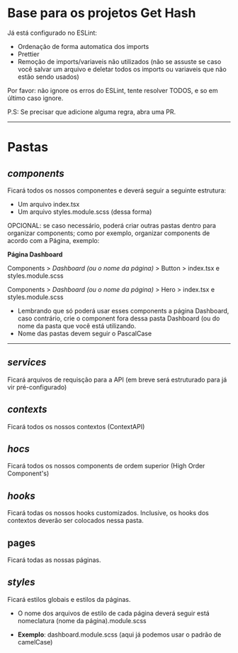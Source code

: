 # Base para os projetos Get Hash

Já está configurado no ESLint:
 - Ordenação de forma automatica dos imports
  - Prettier
  - Remoção de imports/variaveis não utilizados (não se assuste se caso você salvar um arquivo e deletar todos os imports ou variaveis que não estão sendo usados)
  
  
 Por favor: não ignore os erros do ESLint, tente resolver TODOS, e so em último caso ignore.
 
 P.S: Se precisar que adicione alguma regra, abra uma PR.
 
 ---
 
 # Pastas
 ##  _components_
 Ficará todos os nossos componentes e deverá seguir a seguinte estrutura:
   - Um arquivo index.tsx
   - Um arquivo styles.module.scss (dessa forma)
   
   OPCIONAL: se caso necessário, poderá criar outras pastas dentro para organizar components; como por exemplo, organizar components de acordo com a Página, exemplo:
   
 __Página Dashboard__
 
 
  Components > _Dashboard (ou o nome da página)_ > Button > index.tsx e styles.module.scss
  
  Components > _Dashboard (ou o nome da página)_ > Hero > index.tsx e styles.module.scss
  
  * Lembrando que só poderá usar esses components a página Dashboard, caso contrário, crie o component fora dessa pasta Dashboard (ou do nome da pasta que você está utilizando.
  * Nome das pastas devem seguir o PascalCase 
  
---

##  _services_ 
Ficará arquivos de requisção para a API (em breve será estruturado para já vir pré-configurado)

##  _contexts_
 Ficará todos os nossos contextos (ContextAPI)

##  _hocs_
  Ficará todos os nossos components de ordem superior (High Order Component's)

## _hooks_
  Ficará todas os nossos hooks customizados. Inclusive, os hooks dos contextos deverão ser colocados nessa pasta.

## pages
  Ficará todas as nossas páginas.

##  _styles_ 
Ficará estilos globais e estilos da páginas. 

  * O nome dos arquivos de estilo de cada página deverá seguir está nomeclatura (nome da página).module.scss

* __Exemplo__: dashboard.module.scss (aqui já podemos usar o padrão de camelCase)




   
 
 
  
  
